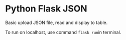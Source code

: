 # Python Flask JSON
Basic upload JSON file, read and display to table.

To run on localhost, use command ```flask run```in terminal.
